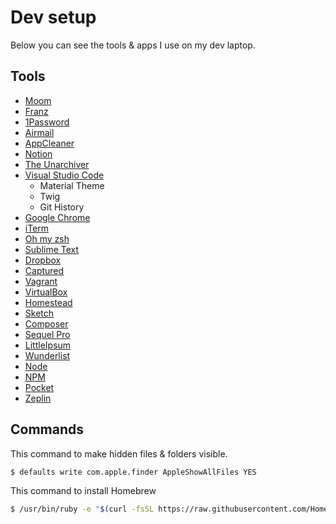 # Dev setup

Below you can see the tools & apps I use on my dev laptop. 

## Tools

* [Moom](https://manytricks.com/moom/)
* [Franz](https://meetfranz.com/)
* [1Password](https://1password.com/)
* [Airmail](http://airmailapp.com/)
* [AppCleaner](https://freemacsoft.net/appcleaner/)
* [Notion](https://www.notion.so/)
* [The Unarchiver](https://theunarchiver.com/)
* [Visual Studio Code](https://code.visualstudio.com/)
  * Material Theme
  * Twig
  * Git History
* [Google Chrome](https://google.com)
* [iTerm](https://www.iterm2.com/)
* [Oh my zsh](https://ohmyz.sh/)
* [Sublime Text](http://www.sublimetext.com/)
* [Dropbox](https://www.dropbox.com/)
* [Captured](http://www.capturedapp.com/)
* [Vagrant](https://www.vagrantup.com/)
* [VirtualBox](https://www.virtualbox.org/)
* [Homestead](https://laravel.com/docs/5.7/homestead)
* [Sketch](https://www.sketchapp.com/)
* [Composer](https://getcomposer.org/)
* [Sequel Pro](https://www.sequelpro.com/)
* [LittleIpsum](http://dustinsenos.com/littleIpsum)
* [Wunderlist](https://www.wunderlist.com/)
* [Node](https://nodejs.org/en/)
* [NPM](https://www.npmjs.com/)
* [Pocket](https://getpocket.com/a/)
* [Zeplin](https://zeplin.io/)

## Commands

This command to make hidden files & folders visible.

```sh
$ defaults write com.apple.finder AppleShowAllFiles YES
```

This command to install Homebrew

```sh
$ /usr/bin/ruby -e "$(curl -fsSL https://raw.githubusercontent.com/Homebrew/install/master/install)"
```

